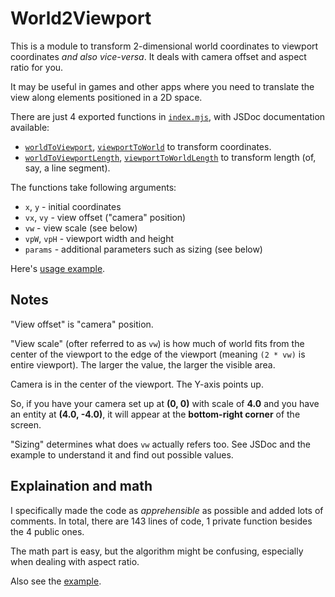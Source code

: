 # World2Viewport

This is a module to transform 2-dimensional world coordinates to viewport coordinates *and also vice-versa*. It deals with camera offset and aspect ratio for you.

It may be useful in games and other apps where you need to translate the view along elements positioned in a 2D space.

There are just 4 exported functions in [`index.mjs`](./index.mjs), with JSDoc documentation available:

- [`worldToViewport`](./index.mjs#L28), [`viewportToWorld`](./index.mjs#L59) to transform coordinates.
- [`worldToViewportLength`](./index.mjs#L89), [`viewportToWorldLength`](./index.mjs#L105) to transform length (of, say, a line segment).

The functions take following arguments:

- `x`, `y` - initial coordinates
- `vx`, `vy` - view offset ("camera" position)
- `vw` - view scale (see below)
- `vpW`, `vpH` - viewport width and height
- `params` - additional parameters such as sizing (see below)

Here's [usage example](./example.html).

## Notes

"View offset" is "camera" position.

"View scale" (ofter referred to as `vw`) is how much of world fits from the center of the viewport to the edge of the viewport (meaning `(2 * vw)` is entire viewport). The larger the value, the larger the visible area.

Camera is in the center of the viewport. The Y-axis points up.

So, if you have your camera set up at **(0, 0)** with scale of **4.0** and you have an entity at **(4.0, -4.0)**, it will appear at the **bottom-right corner** of the screen.

"Sizing" determines what does `vw` actually refers too. See JSDoc and the example to understand it and find out possible values.

## Explaination and math

I specifically made the code as *apprehensible* as possible and added lots of comments. In total, there are 143 lines of code, 1 private function besides the 4 public ones.

The math part is easy, but the algorithm might be confusing, especially when dealing with aspect ratio.

Also see the [example](./example.html).
